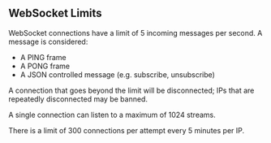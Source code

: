 ## WebSocket Limits

WebSocket connections have a limit of 5 incoming messages per second. A message is considered:
- A PING frame
- A PONG frame  
- A JSON controlled message (e.g. subscribe, unsubscribe)

A connection that goes beyond the limit will be disconnected; IPs that are repeatedly disconnected may be banned.

A single connection can listen to a maximum of 1024 streams.

There is a limit of 300 connections per attempt every 5 minutes per IP.
